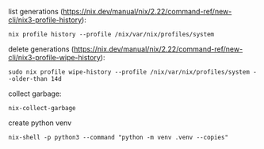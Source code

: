 list generations (https://nix.dev/manual/nix/2.22/command-ref/new-cli/nix3-profile-history):
```
nix profile history --profile /nix/var/nix/profiles/system
```

delete generations (https://nix.dev/manual/nix/2.22/command-ref/new-cli/nix3-profile-wipe-history):
```
sudo nix profile wipe-history --profile /nix/var/nix/profiles/system --older-than 14d
```

collect garbage:
```
nix-collect-garbage
```

create python venv
```
nix-shell -p python3 --command "python -m venv .venv --copies"
```